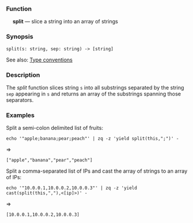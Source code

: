 ### Function

&emsp; **split** &mdash; slice a string into an array of strings

### Synopsis

```
split(s: string, sep: string) -> [string]
```
See also: [Type conventions](../conventions.md)

### Description

The _split_ function slices string `s` into all substrings separated by the
string `sep` appearing in `s` and returns an array of the substrings
spanning those separators.

### Examples

Split a semi-colon delimited list of fruits:
```mdtest-command
echo '"apple;banana;pear;peach"' | zq -z 'yield split(this,";")' -
```
=>
```mdtest-output
["apple","banana","pear","peach"]
```

Split a comma-separated list of IPs and cast the array of strings to an
array of IPs:
```mdtest-command
echo '"10.0.0.1,10.0.0.2,10.0.0.3"' | zq -z 'yield cast(split(this,","),<[ip]>)' -
```
=>
```mdtest-output
[10.0.0.1,10.0.0.2,10.0.0.3]
```
